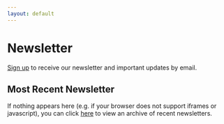 ```yaml
---
layout: default
---
```


# Newsletter

<a href='./mailing_list'>Sign up</a> to receive our newsletter and important updates by email.

<!-- <iframe src="https://us3.campaign-archive.com/?u=a5463f28627a77a4b2a79e7d0&id=ef22a3426e" style="border: 0; width: 100%; height: 5in"> Your browser doesn't support iFrames. </iframe> -->

<script language="javascript" src="//gmail.us3.list-manage.com/generate-js/?u=a5463f28627a77a4b2a79e7d0&fid=24813&show=10" type="text/javascript"></script>

## Most Recent Newsletter

<div id='newsletter-iframe-wrapper'>
  If nothing appears here (e.g. if your browser does not support iframes or javascript), you can click <a href='https://us3.campaign-archive.com/home/?u=a5463f28627a77a4b2a79e7d0&id=e28537c7a1' target='_blank'>here</a> to view an archive of recent newsletters.
</div>

<script>
$(document).ready(function() {
  var link = $('.campaign a')[0];
  if (link) {
    var href = link.href;
    $('#newsletter-iframe-wrapper').html("<iframe class='card' src='"+href+"' style='width: 100%; height: 100vh; border: none;'></iframe>");
  }
});
</script>
